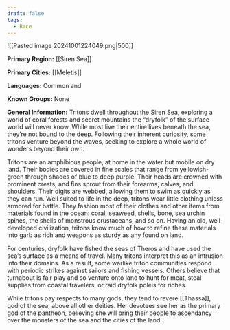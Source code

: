 ```yaml
---
draft: false
tags:
  - Race
---
```

![[Pasted image 20241001224049.png|500]]

**Primary Region:** [[Siren Sea]]

**Primary Cities:** [[Meletis]]

**Languages:** Common and 

**Known Groups:** None

**General Information:**  Tritons dwell throughout the Siren Sea, exploring a world of coral forests and secret mountains the “dryfolk” of the surface world will never know. While most live their entire lives beneath the sea, they’re not bound to the deep. Following their inherent curiosity, some tritons venture beyond the waves, seeking to explore a whole world of wonders beyond their own.

Tritons are an amphibious people, at home in the water but mobile on dry land. Their bodies are covered in fine scales that range from yellowish-green through shades of blue to deep purple. Their heads are crowned with prominent crests, and fins sprout from their forearms, calves, and shoulders. Their digits are webbed, allowing them to swim as quickly as they can run. Well suited to life in the deep, tritons wear little clothing unless armored for battle. They fashion most of their clothes and other items from materials found in the ocean: coral, seaweed, shells, bone, sea urchin spines, the shells of monstrous crustaceans, and so on. Having an old, well-developed civilization, tritons know much of how to refine these materials into garb as rich and weapons as sturdy as any found on land.

For centuries, dryfolk have fished the seas of Theros and have used the sea’s surface as a means of travel. Many tritons interpret this as an intrusion into their domains. As a result, some warlike triton communities respond with periodic strikes against sailors and fishing vessels. Others believe that turnabout is fair play and so venture onto land to hunt for meat, steal supplies from coastal travelers, or raid dryfolk poleis for riches.

While tritons pay respects to many gods, they tend to revere [[Thassa]], god of the sea, above all other deities. Her devotees see her as the primary god of the pantheon, believing she will bring their people to ascendancy over the monsters of the sea and the cities of the land.